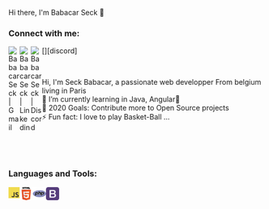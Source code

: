 Hi there, I'm Babacar Seck 👋

### Connect with me:
[<img align="left" alt="Babacar Seck | Gmail" width="22px" src="https://cdn.jsdelivr.net/npm/simple-icons@v3/icons/gmail.svg" />][website]
[<img align="left" alt="Babacar Seck | Linkedin" width="22px" src="https://cdn.jsdelivr.net/npm/simple-icons@v3/icons/linkedin.svg" />][linkedin]
[<img align="left" alt="Babacar Seck | Discord" width="22px" src="https://cdn.jsdelivr.net/npm/simple-icons@v3/icons/discord.svg" />][discord]

<br />

Hi, I'm Seck Babacar, a passionate web developper From belgium living in Paris
<br />
🌱 I’m currently learning in Java, Angular🤣
<br />
🥅 2020 Goals: Contribute more to Open Source projects
<br />
⚡ Fun fact: I love to play Basket-Ball ...

<br />
<br />
<br />



### Languages and Tools:

<img align="left" alt="Babacar Seck" width="22px" src="https://raw.githubusercontent.com/github/explore/80688e429a7d4ef2fca1e82350fe8e3517d3494d/topics/javascript/javascript.png" />

<img align="left" alt="Babacar Seck | Discord" width="26px" src="https://raw.githubusercontent.com/github/explore/80688e429a7d4ef2fca1e82350fe8e3517d3494d/topics/html/html.png" /> 

<img align="left" alt="Babacar Seck | Discord" width="26px"  src="https://raw.githubusercontent.com/github/explore/80688e429a7d4ef2fca1e82350fe8e3517d3494d/topics/php/php.png" />
<img align="left" alt="Babacar Seck | Discord" width="26px" src="https://raw.githubusercontent.com/github/explore/80688e429a7d4ef2fca1e82350fe8e3517d3494d/topics/bootstrap/bootstrap.png" />
<br />
<br />

[website]:babacarseckdevweb@gmail.com
[linkedin]: https://www.linkedin.com/in/babacar-seck/



